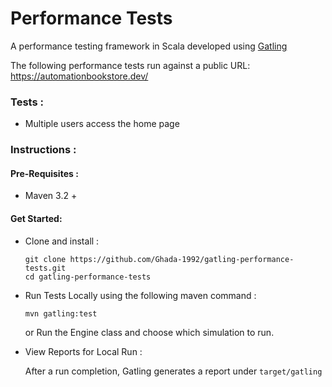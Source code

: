 # Performance Tests

A performance testing framework in Scala developed using [Gatling](https://gatling.io/)

The following performance tests run against a public URL: https://automationbookstore.dev/

### Tests :

* Multiple users access the home page

### Instructions :

#### Pre-Requisites :

* Maven 3.2 +

#### Get Started:

* Clone and install :
    ```
    git clone https://github.com/Ghada-1992/gatling-performance-tests.git
    cd gatling-performance-tests
    ```

* Run Tests Locally using the following maven command :
    ```
    mvn gatling:test
    ```
  or Run the Engine class and choose which simulation to run.

* View Reports for Local Run :

  After a run completion, Gatling generates a report under `target/gatling`